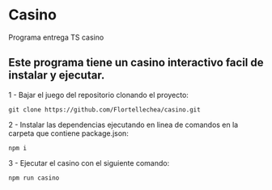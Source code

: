 # Casino
Programa entrega TS casino

## Este programa tiene un casino interactivo facil de instalar y ejecutar.

1 - Bajar el juego del repositorio clonando el proyecto:
```
git clone https://github.com/Flortellechea/casino.git
```

2 - Instalar las dependencias ejecutando en linea de comandos en la carpeta que contiene package.json:
```
npm i
```

3 - Ejecutar el casino con el siguiente comando:
```
npm run casino
```
